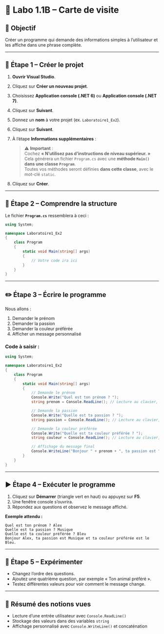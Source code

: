 # 🧪 Labo 1.1B – Carte de visite



## 🎯 Objectif
Créer un programme qui demande des informations simples à l’utilisateur et les affiche dans une phrase complète.

---

## 🚀 Étape 1 – Créer le projet

1. **Ouvrir Visual Studio**.
2. Cliquez sur **Créer un nouveau projet**.
3. Choisissez **Application console (.NET 6)** ou **Application console (.NET 7)**.
4. Cliquez sur **Suivant**.
5. Donnez un **nom** à votre projet (ex. `Laboratoire1_Ex2`).
6. Cliquez sur **Suivant**.
7. À l’étape **Informations supplémentaires** :

   > ⚠️ **Important** :  
   > Cochez **« N’utilisez pas d’instructions de niveau supérieur. »**  
   > Cela générera un fichier `Program.cs` avec une **méthode `Main()` dans une classe `Program`**.  
   > Toutes vos méthodes seront définies **dans cette classe**, avec le mot-clé `static`.

8. Cliquez sur **Créer**.

---

## 📂 Étape 2 – Comprendre la structure

Le fichier **`Program.cs`** ressemblera à ceci :

```csharp
using System;

namespace Laboratoire1_Ex2
{
    class Program
    {
        static void Main(string[] args)
        {
            // Votre code ira ici
        }
    }
}
```

---

## ✏️ Étape 3 – Écrire le programme

Nous allons :
1. Demander le prénom
2. Demander la passion
3. Demander la couleur préférée
4. Afficher un message personnalisé

### Code à saisir :
```csharp
using System;

namespace Laboratoire1_Ex2
{
    class Program
    {
        static void Main(string[] args)
        {
            // Demande le prénom
            Console.Write("Quel est ton prénom ? ");
            string prenom = Console.ReadLine(); // Lecture au clavier, stockée dans la variable prenom

            // Demande la passion
            Console.Write("Quelle est ta passion ? ");
            string passion = Console.ReadLine(); // Lecture au clavier, stockée dans la variable passion

            // Demande la couleur préférée
            Console.Write("Quelle est ta couleur préférée ? ");
            string couleur = Console.ReadLine(); // Lecture au clavier, stockée dans la variable couleur

            // Affichage du message final
            Console.WriteLine("Bonjour " + prenom + ", ta passion est " + passion + " et ta couleur préférée est le " + couleur + ".");
        }
    }
}
```

---

## ▶️ Étape 4 – Exécuter le programme

1. Cliquez sur **Démarrer** (triangle vert en haut) ou appuyez sur **F5**.
2. Une fenêtre console s’ouvrira.
3. Répondez aux questions et observez le message affiché.

**Exemple attendu :**
```
Quel est ton prénom ? Alex
Quelle est ta passion ? Musique
Quelle est ta couleur préférée ? Bleu
Bonjour Alex, ta passion est Musique et ta couleur préférée est le Bleu.
```

---

## 🧪 Étape 5 – Expérimenter

- Changez l’ordre des questions.
- Ajoutez une quatrième question, par exemple « Ton animal préféré ».
- Testez différentes valeurs pour voir comment le message change.

---

## 📎 Résumé des notions vues
- Lecture d’une entrée utilisateur avec `Console.ReadLine()`
- Stockage des valeurs dans des variables `string`
- Affichage personnalisé avec `Console.WriteLine()` et concaténation

